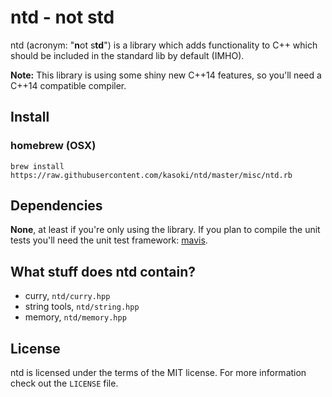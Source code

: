 # ntd - not std

ntd (acronym: "&#8203;**&#8203;n**&#8203;ot s&#8203;**&#8203;td&#8203;**&#8203;") is a library which adds functionality to C++ which should be included in the standard lib by default (IMHO).

**Note:** This library is using some shiny new C++14 features, so you'll need a C++14 compatible compiler.

## Install

### homebrew (OSX)

    brew install https://raw.githubusercontent.com/kasoki/ntd/master/misc/ntd.rb

## Dependencies

**None**, at least if you're only using the library. If you plan to compile the unit tests you'll need the unit test framework: [mavis](http://mavis.kasoki.de).

## What stuff does ntd contain?

* curry, ``ntd/curry.hpp``
* string tools, ``ntd/string.hpp``
* memory, ``ntd/memory.hpp``

## License

ntd is licensed under the terms of the MIT license. For more information check out the ``LICENSE`` file.

